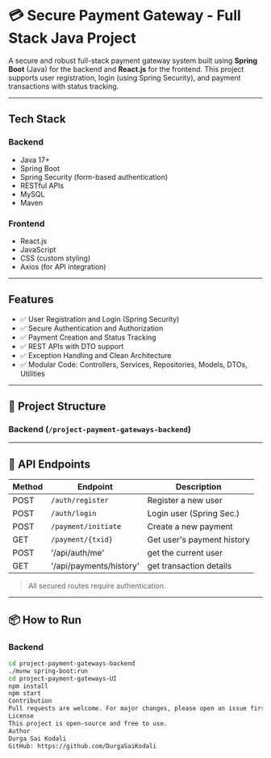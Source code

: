 # 💳 Secure Payment Gateway - Full Stack Java Project

A secure and robust full-stack payment gateway system built using **Spring Boot** (Java) for the backend and **React.js** for the frontend. This project supports user registration, login (using Spring Security), and payment transactions with status tracking.

---

##  Tech Stack

### Backend
- Java 17+
- Spring Boot
- Spring Security (form-based authentication)
- RESTful APIs
- MySQL
- Maven

### Frontend
- React.js
- JavaScript
- CSS (custom styling)
- Axios (for API integration)

---

##  Features

- ✅ User Registration and Login (Spring Security)
- ✅ Secure Authentication and Authorization
- ✅ Payment Creation and Status Tracking
- ✅ REST APIs with DTO support
- ✅ Exception Handling and Clean Architecture
- ✅ Modular Code: Controllers, Services, Repositories, Models, DTOs, Utilities

---

## 📁 Project Structure

### Backend (`/project-payment-gateways-backend`)


---

## 🧪 API Endpoints

| Method | Endpoint            | Description               |
|--------|---------------------|---------------------------|
| POST   | `/auth/register`    | Register a new user       |
| POST   | `/auth/login`       | Login user (Spring Sec.)  |
| POST   | `/payment/initiate` | Create a new payment      |
| GET    | `/payment/{txid}`   | Get user's payment history|
| POST   | '/api/auth/me'      | get the current user      |
| GET    |'/api/payments/history'|get transaction details  |

> All secured routes require authentication.

---

## 📦 How to Run

### Backend

```bash
cd project-payment-gateways-backend
./mvnw spring-boot:run
cd project-payment-gateways-UI
npm install
npm start
Contribution
Pull requests are welcome. For major changes, please open an issue first to discuss what you would like to change.
License
This project is open-source and free to use.
Author
Durga Sai Kodali
GitHub: https://github.com/DurgaSaiKodali
